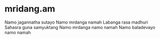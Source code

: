 # mridang.am

Namo jagannatha sutayo
Namo mrdanga namah
Labanga rasa madhuri
Sahasra guna samyuktang
Namo mrdanga namo namah
Namo baladevayo namo namah
